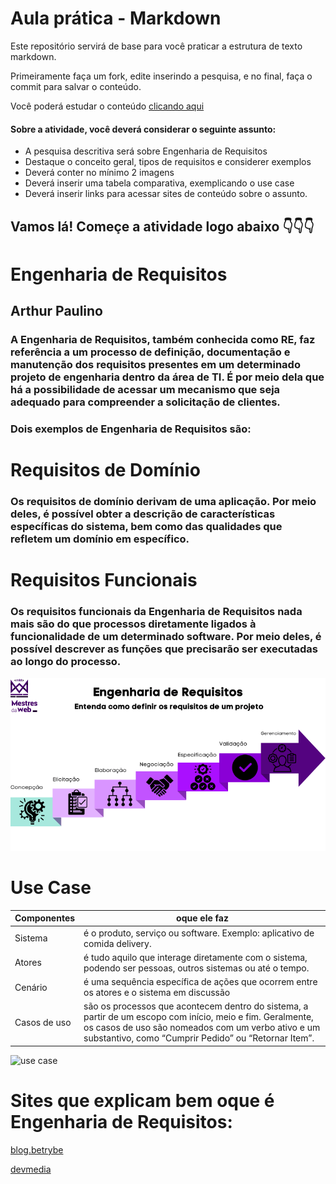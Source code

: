 # Aula prática - Markdown

Este repositório servirá de base para você praticar a estrutura de texto markdown. 

Primeiramente faça um fork, edite inserindo a pesquisa, e no final, faça o commit para salvar o conteúdo.

Você poderá estudar o conteúdo [clicando aqui](https://docs.pipz.com/central-de-ajuda/learning-center/guia-basico-de-markdown#open)

#### Sobre a atividade, você deverá considerar o seguinte assunto:

- A pesquisa descritiva será sobre Engenharia de Requisitos
- Destaque o conceito geral, tipos de requisitos e considerer exemplos
- Deverá conter no mínimo 2 imagens
- Deverá inserir uma tabela comparativa, exemplicando o use case
- Deverá inserir links para acessar sites de conteúdo sobre o assunto.


## Vamos lá! Começe a atividade logo abaixo 👇👇👇

# Engenharia de Requisitos
## Arthur Paulino



### A Engenharia de Requisitos, também conhecida como RE, faz referência a um processo de definição, documentação e manutenção dos requisitos presentes em um determinado projeto de engenharia dentro da área de TI. É por meio dela que há a possibilidade de acessar um mecanismo que seja adequado para compreender a solicitação de clientes.

### Dois exemplos de Engenharia de Requisitos são:

# Requisitos de Domínio
### Os requisitos de domínio derivam de uma aplicação. Por meio deles, é possível obter a descrição de características específicas do sistema, bem como das qualidades que refletem um domínio em específico.

# Requisitos Funcionais
### Os requisitos funcionais da Engenharia de Requisitos nada mais são do que processos diretamente ligados à funcionalidade de um determinado software. Por meio deles, é possível descrever as funções que precisarão ser executadas ao longo do processo.

![Requisitos](https://github.com/ArthurHue12/aulaMarkdown/blob/main/download.png?raw=true)

# Use Case

Componentes | oque ele faz
----------- | -------------
Sistema     | é o produto, serviço ou software. Exemplo: aplicativo de comida delivery.
Atores      | é tudo aquilo que interage diretamente com o sistema, podendo ser pessoas, outros sistemas ou até o tempo.
Cenário     | é uma sequência específica de ações que ocorrem entre os atores e o sistema em discussão
Casos de uso| são os processos que acontecem dentro do sistema, a partir de um escopo com início, meio e fim. Geralmente, os casos de uso são nomeados com um verbo ativo e um substantivo, como “Cumprir Pedido” ou “Retornar Item”.

![use case](https://miro.medium.com/v2/resize:fit:720/format:webp/0*dIzbWSBCvpdoOF57)







# Sites que explicam bem oque é Engenharia de Requisitos:

[blog.betrybe](https://blog.betrybe.com/tecnologia/engenharia-de-requisitos-tudo-sobre/)

[devmedia](https://www.devmedia.com.br/introducao-a-engenharia-de-requisitos/8034)
